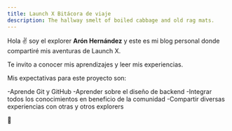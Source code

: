```yaml
---
title: Launch X Bitácora de viaje
description: The hallway smelt of boiled cabbage and old rag mats.
---
```


Hola ✌️  soy el explorer **Arón Hernández** y este es mi blog personal donde compartiré mis aventuras de Launch X.

Te invito a conocer mis aprendizajes y leer mis experiencias.


Mis expectativas para este proyecto son:

-Aprende Git y GitHub
-Aprender sobre el diseño de backend
-Integrar todos los conocimientos en beneficio de la comunidad
-Compartir diversas experiencias con otras y otros explorers

🚀
